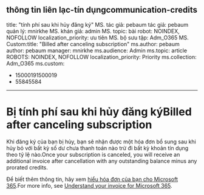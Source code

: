 <a name="communication-credits"></a><span data-ttu-id="d11fe-101">thông tin liên lạc-tín dụng</span><span class="sxs-lookup"><span data-stu-id="d11fe-101">communication-credits</span></span>
---
<span data-ttu-id="d11fe-102">title: "tính phí sau khi hủy đăng ký" MS. tác giả: pebaum tác giả: pebaum quản lý: mnirkhe MS. khán giả: admin MS. topic: bài robot: NOINDEX, NOFOLLOW localization_priority: ưu tiên MS. bộ sưu tập: Adm_O365 MS. Custom:</span><span class="sxs-lookup"><span data-stu-id="d11fe-102">title: "Billed after canceling subscription" ms.author: pebaum author: pebaum manager: mnirkhe ms.audience: Admin ms.topic: article ROBOTS: NOINDEX, NOFOLLOW localization_priority: Priority ms.collection: Adm_O365 ms.custom:</span></span>
- <span data-ttu-id="d11fe-103">1500019</span><span class="sxs-lookup"><span data-stu-id="d11fe-103">1500019</span></span>
- <span data-ttu-id="d11fe-104">5584</span><span class="sxs-lookup"><span data-stu-id="d11fe-104">5584</span></span>
---

# <a name="billed-after-canceling-subscription"></a><span data-ttu-id="d11fe-105">Bị tính phí sau khi hủy đăng ký</span><span class="sxs-lookup"><span data-stu-id="d11fe-105">Billed after canceling subscription</span></span>

<span data-ttu-id="d11fe-106">Khi đăng ký của bạn bị hủy, bạn sẽ nhận được một hóa đơn bổ sung sau khi hủy bỏ với bất kỳ số dư chưa thanh toán nào trừ đi bất kỳ khoản tín dụng theo tỷ lệ nào.</span><span class="sxs-lookup"><span data-stu-id="d11fe-106">Once your subscription is canceled, you will receive an additional invoice after cancellation with any outstanding balance minus any prorated credits.</span></span>

<span data-ttu-id="d11fe-107">Để biết thêm thông tin, hãy xem [hiểu hóa đơn của bạn cho Microsoft 365](https://docs.microsoft.com/microsoft-365/commerce/billing-and-payments/understand-your-invoice2).</span><span class="sxs-lookup"><span data-stu-id="d11fe-107">For more info, see [Understand your invoice for Microsoft 365](https://docs.microsoft.com/microsoft-365/commerce/billing-and-payments/understand-your-invoice2).</span></span>
